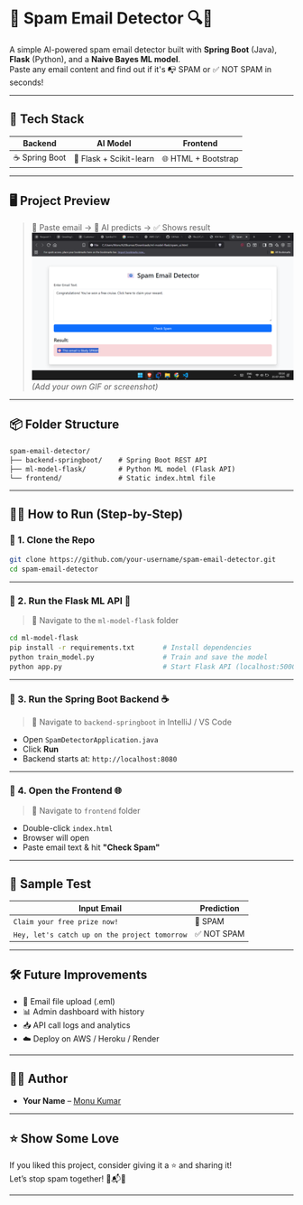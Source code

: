 
# 📧 Spam Email Detector 🔍🧠

A simple AI-powered spam email detector built with **Spring Boot** (Java), **Flask** (Python), and a **Naive Bayes ML model**.  
Paste any email content and find out if it's 📭 SPAM or ✅ NOT SPAM in seconds!

---

## 🚀 Tech Stack

| Backend        | AI Model       | Frontend     |
|----------------|----------------|--------------|
| ☕ Spring Boot  | 🐍 Flask + Scikit-learn | 🌐 HTML + Bootstrap |

---

## 🖥️ Project Preview

> 🔗 Paste email → 🧠 AI predicts → ✅ Shows result  
![Preview](https://github.com/monukumarjha2020/-Spam-Email-Detector-/blob/main/Screenshot%20(3739).png) *(Add your own GIF or screenshot)*

---

## 📦 Folder Structure

```
spam-email-detector/
├── backend-springboot/    # Spring Boot REST API
├── ml-model-flask/        # Python ML model (Flask API)
└── frontend/              # Static index.html file
```

---

## 🧑‍💻 How to Run (Step-by-Step)

### 🔹 1. Clone the Repo
```bash
git clone https://github.com/your-username/spam-email-detector.git
cd spam-email-detector
```

---

### 🔹 2. Run the Flask ML API 🧠

> 📍 Navigate to the `ml-model-flask` folder

```bash
cd ml-model-flask
pip install -r requirements.txt       # Install dependencies
python train_model.py                 # Train and save the model
python app.py                         # Start Flask API (localhost:5000)
```

---

### 🔹 3. Run the Spring Boot Backend ☕️

> 📍 Navigate to `backend-springboot` in IntelliJ / VS Code

- Open `SpamDetectorApplication.java`
- Click **Run**
- Backend starts at: `http://localhost:8080`

---

### 🔹 4. Open the Frontend 🌐

> 📍 Navigate to `frontend` folder

- Double-click `index.html`
- Browser will open
- Paste email text & hit **"Check Spam"**

---

## 🧪 Sample Test

| Input Email | Prediction |
|-------------|------------|
| `Claim your free prize now!` | 🚫 SPAM |
| `Hey, let's catch up on the project tomorrow` | ✅ NOT SPAM |

---

## 🛠️ Future Improvements

- 📩 Email file upload (.eml)
- 📊 Admin dashboard with history
- 📥 API call logs and analytics
- ☁️ Deploy on AWS / Heroku / Render

---

## 👨‍💻 Author

- **Your Name** – [Monu Kumar]([https://github.com/yourgithub](https://github.com/monukumarjha2020))

---

## ⭐️ Show Some Love

If you liked this project, consider giving it a ⭐️ and sharing it!  
Let’s stop spam together! 🚫📬💪

---
